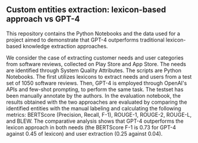 <h2>Custom entities extraction: lexicon-based approach vs GPT-4</h2>

This repository contains the Python Notebooks and the data used for a project aimed to demonstrate that GPT-4 outperforms traditional lexicon-based knowledge extraction approaches.

We consider the case of extracting customer needs and user categories from software reviews, collected on Play Store and App Store. The needs are identified through System Quality Attributes. The scripts are Python Notebooks.
The first utilizes lexicons to extract needs and users from a test set of 1050 software reviews. Then, GPT-4 is employed through OpenAI's APIs and few-shot prompting, to perform the same task. The testset has been manually
annotate by the authors. In the evaluation notebook, the results obtained with the two approaches are evaluated by comparing the identified entities with the manual labeling and calculating the following metrics:
BERTScore (Precision, Recall, F-1), ROUGE-1, ROUGE-2, ROUGE-L, and BLEW. The comparative analysis shows that GPT-4 outperforms the lexicon approach in both needs (the BERTScore F-1 is 0.73 for GPT-4 against 0.45 of lexicon)
and user extraction (0.25 against 0.04).
